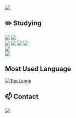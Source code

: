 <img src="https://capsule-render.vercel.app/api?type=transparent&color=&height=100&section=header&text=🌱%20BinarySstar%20Github%20Page&fontSize=30" />

## ✏️ Studying
<img src="https://img.shields.io/badge/Java-ED8B00?style=for-the-badge&logo=openjdk&logoColor=white"> <img src="https://img.shields.io/badge/MySQL-005C84?style=for-the-badge&logo=mysql&logoColor=white">
<br>
<img src="https://img.shields.io/badge/Spring-6DB33F?style=for-the-badge&logo=spring&logoColor=white">
<img src="https://img.shields.io/badge/Spring%20Boot-6DB33F?style=for-the-badge&logo=springboot&logoColor=white">
<img src="https://img.shields.io/badge/Spring%20Security-6DB33F?style=for-the-badge&logo=Spring-Security&logoColor=white">
<img src="https://img.shields.io/badge/Spring%20AI-6DB33F?style=for-the-badge&logo=spring&logoColor=white">
<br>
<img src="https://img.shields.io/badge/JUnit5-25A162?style=for-the-badge&logo=junit5&logoColor=white">
<br>
<img src="https://img.shields.io/badge/Python-3776AB?style=for-the-badge&logo=Python&logoColor=white">

## Most Used Language
[![Top Langs](https://github-readme-stats.vercel.app/api/top-langs/?username=BinarySstar)](https://github.com/anuraghazra/github-readme-stats)

## 📫 Contact
<a href="mailto:hdss8234@gmail.com">
  <img src="https://img.shields.io/badge/Gmail-D14836?style=for-the-badge&logo=gmail&logoColor=white">
</a>

<!--
**BinarySstar/BinarySstar** is a ✨ _special_ ✨ repository because its `README.md` (this file) appears on your GitHub profile.

Here are some ideas to get you started:

- 🔭 I’m currently working on ...
- 🌱 I’m currently learning ...
- 👯 I’m looking to collaborate on ...
- 🤔 I’m looking for help with ...
- 💬 Ask me about ...
- 📫 How to reach me: ...
- 😄 Pronouns: ...
- ⚡ Fun fact: ...
-->
